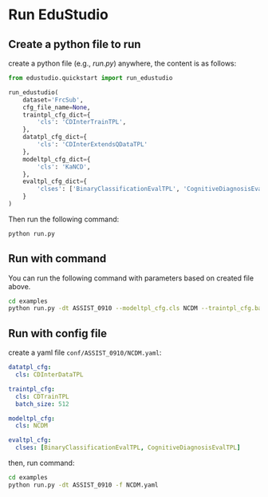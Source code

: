 # Run EduStudio

## Create a python file to run

create a python file (e.g., *run.py*) anywhere, the content is as follows:

```python
from edustudio.quickstart import run_edustudio

run_edustudio(
    dataset='FrcSub',
    cfg_file_name=None,
    traintpl_cfg_dict={
        'cls': 'CDInterTrainTPL',
    },
    datatpl_cfg_dict={
        'cls': 'CDInterExtendsQDataTPL'
    },
    modeltpl_cfg_dict={
        'cls': 'KaNCD',
    },
    evaltpl_cfg_dict={
        'clses': ['BinaryClassificationEvalTPL', 'CognitiveDiagnosisEvalTPL'],
    }
)
```

Then run the following command:

```bash
python run.py
```

## Run with command

You can run the following command with parameters based on created file above.

```bash
cd examples
python run.py -dt ASSIST_0910 --modeltpl_cfg.cls NCDM --traintpl_cfg.batch_size 512
```

## Run with config file

create a yaml file `conf/ASSIST_0910/NCDM.yaml`:
```yaml
datatpl_cfg:
  cls: CDInterDataTPL

traintpl_cfg:
  cls: CDTrainTPL
  batch_size: 512

modeltpl_cfg:
  cls: NCDM

evaltpl_cfg:
  clses: [BinaryClassificationEvalTPL, CognitiveDiagnosisEvalTPL]
```

then, run command:

```bash
cd examples
python run.py -dt ASSIST_0910 -f NCDM.yaml
```
